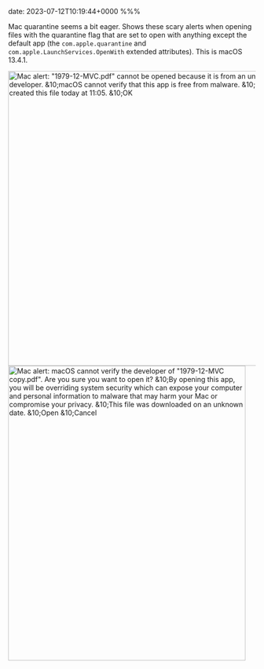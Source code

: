 date: 2023-07-12T10:19:44+0000
%%%

Mac quarantine seems a bit eager. Shows these scary alerts when opening files with the quarantine flag that are set to open with anything except the default app (the `com.apple.quarantine` and `com.apple.LaunchServices.OpenWith` extended attributes). This is macOS 13.4.1.

<img src="double-click.png" width="572" height="600" alt="Mac alert: &quot;1979-12-MVC.pdf&quot; cannot be opened because it is from an unidentified developer.&10;macOS cannot verify that this app is free from malware.&10;Preview created this file today at 11:05.&10;OK"><img src="context-menu-open.png" width="483" height="600" alt="Mac alert: macOS cannot verify the developer of &quot;1979-12-MVC copy.pdf&quot;. Are you sure you want to open it?&10;By opening this app, you will be overriding system security which can expose your computer and personal information to malware that may harm your Mac or compromise your privacy.&10;This file was downloaded on an unknown date.&10;Open&10;Cancel">
